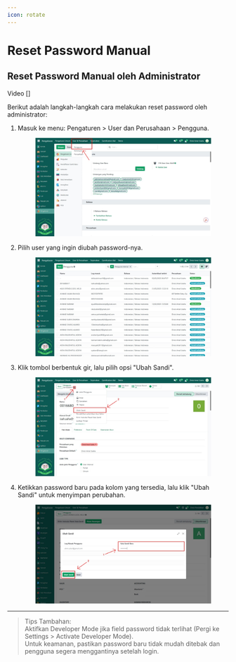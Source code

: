 ```yaml
---
icon: rotate
---
```


# Reset Password Manual

## Reset Password Manual oleh Administrator

Video \[]

Berikut adalah langkah-langkah cara melakukan reset password oleh administrator:

1.  Masuk ke menu: Pengaturen > User dan Perusahaan > Pengguna.

    <figure><img src="../../.gitbook/assets/images-11 (1).jpg" alt=""><figcaption></figcaption></figure>
2.  Pilih user yang ingin diubah password-nya.

    <figure><img src="../../.gitbook/assets/image (9).png" alt=""><figcaption></figcaption></figure>
3.  Klik tombol berbentuk gir, lalu pilih opsi "Ubah Sandi".

    <figure><img src="../../.gitbook/assets/images-12.jpg" alt=""><figcaption></figcaption></figure>
4.  Ketikkan password baru pada kolom yang tersedia, lalu klik "Ubah Sandi" untuk menyimpan perubahan.

    <figure><img src="../../.gitbook/assets/images-13.jpg" alt=""><figcaption></figcaption></figure>

***

> Tips Tambahan:
> \
> Aktifkan Developer Mode jika field password tidak terlihat (Pergi ke Settings > Activate Developer Mode).
> \
> Untuk keamanan, pastikan password baru tidak mudah ditebak dan pengguna segera menggantinya setelah login.
